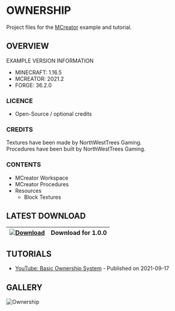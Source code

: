 # OWNERSHIP
Project files for the [MCreator](https://mcreator.net/) example and tutorial.

## OVERVIEW
EXAMPLE VERSION INFORMATION

* MINECRAFT: 1.16.5
* MCREATOR: 2021.2
* FORGE: 36.2.0

### LICENCE
- Open-Source / optional credits

### CREDITS
Textures have been made by NorthWestTrees Gaming.    
Procedures have been built by NorthWestTrees Gaming.

### CONTENTS
* MCreator Workspace
* MCreator Procedures
* Resources
    * Block Textures

## LATEST DOWNLOAD
| [![Download](https://i.imgur.com/Xcxx2Gr.png)](https://github.com/MCreator-Examples/Ownership/files/7180053/Ownership.zip) | Download for 1.0.0 |
| --- | --- |

## TUTORIALS
* [YouTube: Basic Ownership System](https://youtu.be/7yDoEN-TNDs) - Published on 2021-09-17

## GALLERY
![Ownership](https://i.imgur.com/Zrw0WbP.png)
